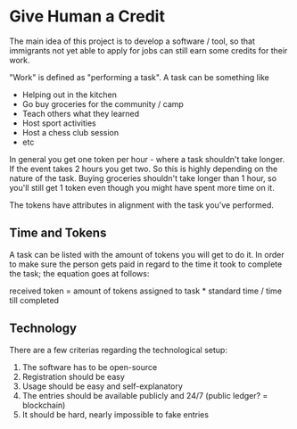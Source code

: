 # Give Human a Credit

The main idea of this project is to develop a software / tool, so that immigrants not yet able to apply for jobs can still earn some credits for their work.

"Work" is defined as "performing a task". A task can be something like 

* Helping out in the kitchen
* Go buy groceries for the community / camp
* Teach others what they learned
* Host sport activities
* Host a chess club session
* etc

In general you get one token per hour - where a task shouldn't take longer. If the event takes 2 hours you get two. 
So this is highly depending on the nature of the task. Buying groceries shouldn't take longer than 1 hour, so you'll still get 1 token even though you might have spent more time on it. 

The tokens have attributes in alignment with the task you've performed. 

## Time and Tokens

A task can be listed with the amount of tokens you will get to do it. In order to make sure the person gets paid in regard to the time it took to complete the task; the equation goes at follows:

received token = amount of tokens assigned to task * standard time / time till completed 

## Technology

There are a few criterias regarding the technological setup:

1. The software has to be open-source
2. Registration should be easy
3. Usage should be easy and self-explanatory
4. The entries should be available publicly and 24/7 (public ledger? = blockchain)
5. It should be hard, nearly impossible to fake entries
